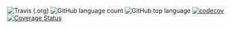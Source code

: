 ![Travis (.org)](https://img.shields.io/travis/xiaofengguo8048/xiaofeng1)
![GitHub language count](https://img.shields.io/github/languages/count/xiaofengguo8048/xiaofeng1?color=brightgreen)
![GitHub top language](https://img.shields.io/github/languages/top/xiaofengguo8048/xiaofeng1)
[![codecov](https://codecov.io/gh/xiaofengguo8048/xiaofeng1/branch/master/graph/badge.svg?token=5mlmJaBesn)](undefined)
[![Coverage Status](https://coveralls.io/repos/github/xiaofengguo8048/xiaofeng1/badge.svg?branch=master)](https://coveralls.io/github/xiaofengguo8048/xiaofeng1?branch=master)